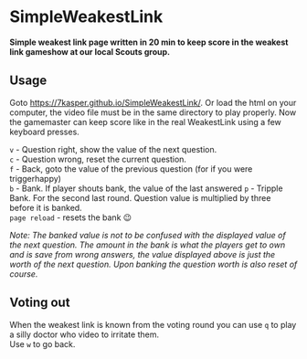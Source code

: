 # SimpleWeakestLink
**Simple weakest link page written in 20 min to keep score in the weakest link gameshow at our local Scouts group.**

## Usage
Goto https://7kasper.github.io/SimpleWeakestLink/.
Or load the html on your computer, the video file must be in the same directory to play properly.
Now the gamemaster can keep score like in the real WeakestLink using a few keyboard presses.

`v` - Question right, show the value of the next question.  
`c` - Question wrong, reset the current question.  
`f` - Back, goto the value of the previous question (for if you were triggerhappy)  
`b` - Bank. If player shouts bank, the value of the last answered 
`p` - Tripple Bank. For the second last round. Question value is multiplied by three before it is banked.   
`page reload` - resets the bank :wink:

_Note: The banked value is not to be confused with the displayed value of the next question. The amount in the bank is what the players get to own and is save from wrong answers, the value displayed above is just the worth of the next question. Upon banking the question worth is also reset of course._

## Voting out
When the weakest link is known from the voting round you can use `q` to play a silly doctor who video to irritate them.  
Use `w` to go back.

